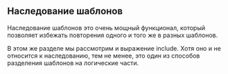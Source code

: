 ## Наследование шаблонов

Наследование шаблонов это очень мощный функционал, который позволяет избежать повторения одного и того же в разных шаблонов.

В этом же разделе мы рассмотрим и выражение include.
Хотя оно и не относится к наследованию, тем не менее, это один из способов разделения шаблонов на логические части.


